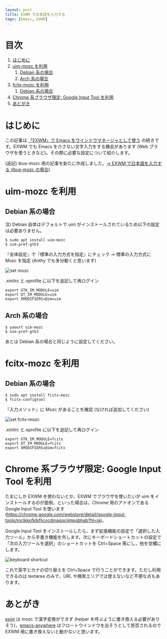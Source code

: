 ```yaml
---
layout: post
title: EXWM で日本語を入力する
tags: [Emacs, EXWM]
---
```


# 目次

1.  [はじめに](#org54234fc)
2.  [uim-mozc を利用](#orgd6124a4)
    1.  [Debian 系の場合](#org4965b84)
    2.  [Arch 系の場合](#orgfbcd3e8)
3.  [fcitx-mozc を利用](#org647becb)
    1.  [Debian 系の場合](#org0434fd8)
4.  [Chrome 系ブラウザ限定: Google Input Tool を利用](#org9573c99)
5.  [あとがき](#orgaa96244)

<a id="org54234fc"></a>

# はじめに

この記事は [「EXWM」で Emacs をウインドウマネージャとして使う](https://jamcha-aa.github.io/2018/03/08/exwm.html) の続きです。EXWM でも Emacs を介さない文字入力をする機会があります (Web ブラウザを使うときなど)。その際に必要な設定について紹介します。

(追記) ibus-mozc 用の記事を新たに作成しました。[→ EXWM で日本語を入力する (ibus-mozc の場合)](https://jamcha-aa.github.io/2018/04/27/exwm-ibus.html)


<a id="orgd6124a4"></a>

# uim-mozc を利用


<a id="org4965b84"></a>

## Debian 系の場合

注) Debian 自体はデフォルトで uim がインストールされているため以下の設定は必要ありません。

    $ sudo apt install uim-mozc
    $ uim-pref-gtk3

『全体設定』で『標準の入力方式を指定』にチェック → 標準の入力方式に Mozc を指定 (Anthy でも多分動くと思います)

![set mozc](02.png)

.xinitrc と.xprofile に以下を追記して再ログイン

    export GTK_IM_MODULE=uim
    export QT_IM_MODULE=uim
    export XMODIFIERS=@im=uim


<a id="orgfbcd3e8"></a>

## Arch 系の場合

    $ yaourt uim-mozc
    $ uim-pref-gtk3

あとは Debian 系の場合と同じように設定してください。


<a id="org647becb"></a>

# fcitx-mozc を利用


<a id="org0434fd8"></a>

## Debian 系の場合

    $ sudo apt install fcitx-mozc
    $ fcitx-configtool

『入力メソッド』に Mozc があることを確認 (なければ追加してください)

![set fcitx-mozc](fcitx.png)

.xinitrc と.xprofile に以下を追記して再ログイン

    export GTK_IM_MODULE=fcitx
    export QT_IM_MODULE=fcitx
    export XMODIFIERS=@im=fcitx


<a id="org9573c99"></a>

# Chrome 系ブラウザ限定: Google Input Tool を利用

たまにしか EXWM を使わないとか，EXWM でブラウザを使いたいが uim をインストールするのが面倒，といった場合は，Chrome 用のアドオンである Google Input Tool を使います (<https://chrome.google.com/webstore/detail/google-input-tools/mclkkofklkfljcocdinagocijmpgbhab?hl=ja>)。

Google Input Tool をインストールしたら，まず拡張機能の設定で「選択した入力ツール」から手書き機能を外します。次にキーボードショートカットの設定で「次の入力ツールを選択」のショートカットを Ctrl+Space 等にし，他を空欄にします。

![keyboard shortcut](01.png)

これで英字とカナの切り替えを Ctrl+Space で行うことができます。ただし利用できるのは textarea のみで，URL や検索エリアでは使えないなど不便な点もあります。


<a id="orgaa96244"></a>

# あとがき

[exim](https://github.com/ch11ng/exim/) は mozc で漢字変換ができず (helper を呼ぶように書き換える必要がありそう)，[emacs-anywhere](https://github.com/zachcurry/emacs-anywhere) はフロートウインドウを出そうとして拒否されるので EXWM 用に書き換えないと動かないと思います。

